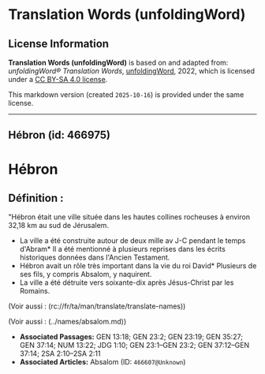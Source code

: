 # Translation Words (unfoldingWord)

## License Information

**Translation Words (unfoldingWord)** is based on and adapted from: _unfoldingWord® Translation Words_, [unfoldingWord](https://unfoldingword.org/utw), 2022, which is licensed under a [CC BY-SA 4.0 license](https://creativecommons.org/licenses/by-sa/4.0/legalcode.en).

This markdown version (created `2025-10-16`) is provided under the same license.



--------------------------------

## Hébron (id: 466975)

Hébron
======

Définition :
------------

"Hébron était une ville située dans les hautes collines rocheuses à environ 32,18 km au sud de Jérusalem.

* La ville a été construite autour de deux mille av J\-C pendant le temps d'Abram\* Il a été mentionné à plusieurs reprises dans les écrits historiques données dans l'Ancien Testament.
* Hébron avait un rôle très important dans la vie du roi David\* Plusieurs de ses fils, y compris Absalom, y naquirent.
* La ville a été détruite vers soixante\-dix après Jésus\-Christ par les Romains.

(Voir aussi : (rc://fr/ta/man/translate/translate\-names))

(Voir aussi : (../names/absalom.md))

* **Associated Passages:** GEN 13:18; GEN 23:2; GEN 23:19; GEN 35:27; GEN 37:14; NUM 13:22; JDG 1:10; GEN 23:1–GEN 23:2; GEN 37:12–GEN 37:14; 2SA 2:10–2SA 2:11
* **Associated Articles:** Absalom (ID: `466607@Unknown`)

